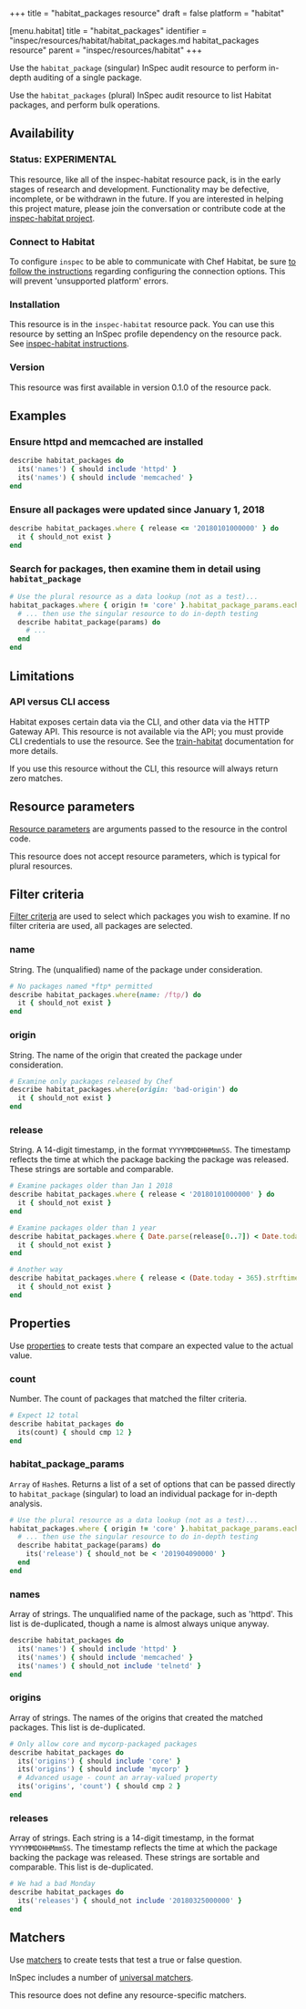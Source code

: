 +++
title = "habitat_packages resource"
draft = false
platform = "habitat"

[menu.habitat]
    title = "habitat_packages"
    identifier = "inspec/resources/habitat/habitat_packages.md habitat_packages resource"
    parent = "inspec/resources/habitat"
+++

Use the `habitat_package` (singular) InSpec audit resource to perform in-depth auditing of a single package.

Use the `habitat_packages` (plural) InSpec audit resource to list Habitat packages, and perform bulk operations.

## Availability

### Status: EXPERIMENTAL

This resource, like all of the inspec-habitat resource pack, is in the early stages of research and development. Functionality may be defective, incomplete, or be withdrawn in the future. If you are interested in helping this project mature, please join the conversation or contribute code at the [inspec-habitat project](https://github.com/inspec/inspec-habitat).

### Connect to Habitat

To configure `inspec` to be able to communicate with Chef Habitat, be sure [to follow the instructions](https://github.com/inspec/inspec-habitat#configuring-inspec-to-reach-habitat) regarding configuring the connection options. This will prevent 'unsupported platform' errors.

### Installation

This resource is in the `inspec-habitat` resource pack. You can use this resource by setting an InSpec profile dependency on the resource pack. See [inspec-habitat instructions](https://github.com/inspec/inspec-habitat#installation).

### Version

This resource was first available in version 0.1.0 of the resource pack.

## Examples

### Ensure httpd and memcached are installed

```ruby
describe habitat_packages do
  its('names') { should include 'httpd' }
  its('names') { should include 'memcached' }
end
```

### Ensure all packages were updated since January 1, 2018

```ruby
describe habitat_packages.where { release <= '20180101000000' } do
  it { should_not exist }
end
```

### Search for packages, then examine them in detail using `habitat_package`

```ruby
# Use the plural resource as a data lookup (not as a test)...
habitat_packages.where { origin != 'core' }.habitat_package_params.each do |params|
  # ... then use the singular resource to do in-depth testing
  describe habitat_package(params) do
    # ...
  end
end
```

## Limitations

### API versus CLI access

Habitat exposes certain data via the CLI, and other data via the HTTP Gateway API. This resource is not available via the API; you must provide CLI credentials to use the resource. See the [train-habitat](https://github.com/inspec/train-habitat) documentation for more details.

If you use this resource without the CLI, this resource will always return zero matches.

## Resource parameters

[Resource parameters](https://docs.chef.io/inspec/glossary/#resource-parameter) are arguments passed to the resource in the control code.

This resource does not accept resource parameters, which is typical for plural resources.

## Filter criteria

[Filter criteria](https://docs.chef.io/inspec/glossary/#filter-criteria) are used to select which packages you wish to examine. If no filter criteria are used, all packages are selected.

### name

String. The (unqualified) name of the package under consideration.

```ruby
# No packages named *ftp* permitted
describe habitat_packages.where(name: /ftp/) do
  it { should_not exist }
end
```

### origin

String. The name of the origin that created the package under consideration.

```ruby
# Examine only packages released by Chef
describe habitat_packages.where(origin: 'bad-origin') do
  it { should_not exist }
end
```

### release

String. A 14-digit timestamp, in the format `YYYYMMDDHHMmmSS`. The timestamp reflects the time at which the package backing the package was released. These strings are sortable and comparable.

```ruby
# Examine packages older than Jan 1 2018
describe habitat_packages.where { release < '20180101000000' } do
  it { should_not exist }
end

# Examine packages older than 1 year
describe habitat_packages.where { Date.parse(release[0..7]) < Date.today - 365 } do
  it { should_not exist }
end

# Another way
describe habitat_packages.where { release < (Date.today - 365).strftime('%Y%m%d000000') } do
  it { should_not exist }
end

```

## Properties

Use [properties](https://docs.chef.io/inspec/glossary/#property) to create tests that compare an expected value to the actual value.

### count

Number. The count of packages that matched the filter criteria.

```ruby
# Expect 12 total
describe habitat_packages do
  its(count) { should cmp 12 }
end
```

### habitat_package_params

`Array` of `Hash`es. Returns a list of a set of options that can be passed directly to `habitat_package` (singular) to load an individual package for in-depth analysis.

```ruby
# Use the plural resource as a data lookup (not as a test)...
habitat_packages.where { origin != 'core' }.habitat_package_params.each do |params|
  # ... then use the singular resource to do in-depth testing
  describe habitat_package(params) do
    its('release') { should_not be < '201904090000' }
  end
end
```

### names

Array of strings. The unqualified name of the package, such as 'httpd'. This list is de-duplicated, though a name is almost always unique anyway.

```ruby
describe habitat_packages do
  its('names') { should include 'httpd' }
  its('names') { should include 'memcached' }
  its('names') { should_not include 'telnetd' }
end
```

### origins

Array of strings. The names of the origins that created the matched packages.
This list is de-duplicated.

```ruby
# Only allow core and mycorp-packaged packages
describe habitat_packages do
  its('origins') { should include 'core' }
  its('origins') { should include 'mycorp' }
  # Advanced usage - count an array-valued property
  its('origins', 'count') { should cmp 2 }
end
```

### releases

Array of strings. Each string is a 14-digit timestamp, in the format `YYYYMMDDHHMmmSS`. The timestamp reflects the time at which the package backing the package was released. These strings are sortable and comparable. This list is de-duplicated.

```ruby
# We had a bad Monday
describe habitat_packages do
  its('releases') { should_not include '20180325000000' }
end
```

## Matchers

Use [matchers](https://docs.chef.io/inspec/glossary/#matcher) to create tests that test a true or false question.

InSpec includes a number of [universal matchers](https://docs.chef.io/inspec/matchers/).

This resource does not define any resource-specific matchers.
